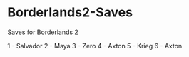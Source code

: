 # Borderlands2-Saves
 Saves for Borderlands 2

  1 - Salvador
  2 - Maya
  3 - Zero
  4 - Axton
  5 - Krieg
  6 - Axton